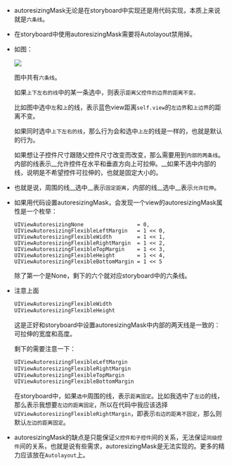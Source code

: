 - autoresizingMask无论是在storyboard中实现还是用代码实现，本质上来说就是`六条线`。
  
- 在storyboard中使用autoresizingMask需要将Autolayout禁用掉。
  
- 如图：
  
  ![](http://7xn1pa.com1.z0.glb.clouddn.com/Autoresizing/1.png)
  
  图中共有`六条线`。
  
  如果`上下左右的线`中的某一条选中，则表示`距离父控件的边界的距离不变。`
  
  比如图中选中`左`和`上`的线，表示蓝色view距离`self.view`的`左边界`和`上边界`的距离不变。
  
  如果同时选中`上下左右的线`，那么行为会和选中`上左`的线是一样的，也就是默认的行为。
  
  如果想让子控件尺寸跟随父控件尺寸改变而改变，那么需要用到`内部的两条线`。内部的线表示__允许控件在水平和垂直方向上可拉伸。__如果不选中内部的线，说明是不希望控件可拉伸的，也就是固定大小的。
  
- 也就是说，周围的线__选中__表示`固定距离`，内部的线__选中__表示`允许拉伸`。
  
- 如果用代码设置autoresizingMask，会发现一个view的autoresizingMask属性是一个枚举：
  
  ``` 
  UIViewAutoresizingNone                 = 0,
  UIViewAutoresizingFlexibleLeftMargin   = 1 << 0,
  UIViewAutoresizingFlexibleWidth        = 1 << 1,
  UIViewAutoresizingFlexibleRightMargin  = 1 << 2,
  UIViewAutoresizingFlexibleTopMargin    = 1 << 3,
  UIViewAutoresizingFlexibleHeight       = 1 << 4,
  UIViewAutoresizingFlexibleBottomMargin = 1 << 5
  ```
  
  除了第一个是None，剩下的六个就对应storyboard中的六条线。
  
- 注意上面
  
  ``` objective-c
  UIViewAutoresizingFlexibleWidth
  UIViewAutoresizingFlexibleHeight
  ```
  
  这是正好和storyboard中设置autoresizingMask中内部的两天线是一致的：可拉伸的宽度和高度。
  
  剩下的需要注意一下：
  
  ``` objective-c
  UIViewAutoresizingFlexibleLeftMargin 
  UIViewAutoresizingFlexibleRightMargin  
  UIViewAutoresizingFlexibleTopMargin    
  UIViewAutoresizingFlexibleBottomMargin
  ```
  
  在storyboard中，如果`选中`周围的线，表示`距离固定`。比如我选中了`左边`的线，那么表示我想要`左边的距离固定`，所以在代码中我应该选择`UIViewAutoresizingFlexibleRightMargin`，即表示`右边的距离不固定`，那么则默认`左边的距离固定`。
  
- autoresizingMask的缺点是只能保证`父控件和子控件`间的关系，无法保证`同级控件`间的关系，也就是说有些需求，autoresizingMask是无法实现的。更多的精力应该放在`Autolayout`上。